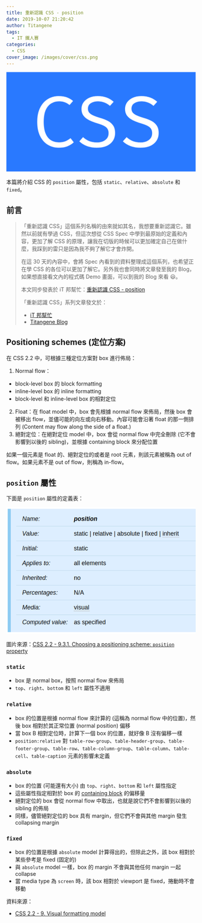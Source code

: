 ```yaml
---
title: 重新認識 CSS - position
date: 2019-10-07 21:20:42
author: Titangene
tags:
  - IT 鐵人賽
categories:
  - CSS
cover_image: /images/cover/css.png
---
```


![](../images/cover/css.png)

本篇將介紹 CSS 的 `position` 屬性，包括 `static`、`relative`、`absolute` 和 `fixed`。

<!-- more -->

## 前言

> 「重新認識 CSS」這個系列名稱的由來就如其名，我想要重新認識它。雖然以前就有學過 CSS，但這次想從 CSS Spec 中學到最原始的定義和內容，更加了解 CSS 的原理，讓我在切版的時候可以更加確定自己在做什麼，我踩到的雷只是因為我不夠了解它才會炸開。
> 
> 在這 30 天的內容中，會將 Spec 內看到的資料整理成這個系列，也希望正在學 CSS 的各位可以更加了解它。另外我也會同時將文章發至我的 Blog，如果想直接看文內的程式碼 Demo 畫面，可以到我的 Blog 來看 😃。
> 
> 本文同步發表於 iT 邦幫忙：[重新認識 CSS - position](https://ithelp.ithome.com.tw/articles/10225808)
> 
> 「重新認識 CSS」系列文章發文於：
> - [iT 邦幫忙](https://ithelp.ithome.com.tw/users/20117586/ironman/2617)
> - [Titangene Blog](https://titangene.github.io/tags/it-%E9%90%B5%E4%BA%BA%E8%B3%BD/)

## Positioning schemes (定位方案)

在 CSS 2.2 中，可根據三種定位方案對 box 進行佈局：
1. Normal flow：
  - block-level box 的 block formatting
  - inline-level box 的 inline formatting
  - block-level 和 inline-level box 的相對定位
2. Float：在 float model 中，box 會先根據 normal flow 來佈局，然後 box 會被移出 flow，並儘可能的向左或向右移動。內容可能會沿著 float 的那一側排列 (Content may flow along the side of a float.)
3. 絕對定位：在絕對定位 model 中，box 會從 normal flow 中完全刪除 (它不會影響到以後的 sibling)，並根據 containing block 來分配位置

如果一個元素是 float 的、絕對定位的或者是 root 元素，則該元素被稱為 out of flow。如果元素不是 out of flow，則稱為 in-flow。

## `position` 屬性

下面是 `position` 屬性的定義表：

![](../images/css-position/2019-10-12-18-46-06.png)

圖片來源：[CSS 2.2 - 9.3.1. Choosing a positioning scheme: `position` property](https://www.w3.org/TR/CSS22/visuren.html#choose-position)

### `static`

- box 是 normal box，按照 normal flow 來佈局
- `top`、`right`、`bottom` 和 `left` 屬性不適用

### `relative`

- box 的位置是根據 normal flow 來計算的 (這稱為 normal flow 中的位置)，然後 box 相對於其正常位置 (normal position) 偏移
- 當 box B 相對定位時，計算下一個 box 的位置，就好像 B 沒有偏移一樣
- `position:relative` 對 `table-row-group`、`table-header-group`、`table-footer-group`、`table-row`、`table-column-group`、`table-column`、`table-cell`、`table-caption` 元素的影響未定義

### `absolute`

- box 的位置 (可能還有大小) 由 `top`、`right`、`bottom` 和 `left` 屬性指定
- 這些屬性指定相對於 box 的 [containing block](https://www.w3.org/TR/CSS22/visuren.html#containing-block) 的偏移量
- 絕對定位的 box 會從 normal flow 中取出，也就是說它們不會影響到以後的 sibling 的佈局
- 同樣，儘管絕對定位的 box 具有 margin，但它們不會與其他 margin  發生 collapsing margin

### `fixed`

- box 的位置是根據 `absolute` model 計算得出的，但除此之外，該 box 相對於某些參考是 fixed (固定的)
- 與 `absolute` model 一樣，box 的 margin 不會與其他任何 margin 一起 collapse
- 當 media type 為 `screen` 時，該 box 相對於 viewport 是 fixed，捲動時不會移動

資料來源：
- [CSS 2.2 - 9. Visual formatting model](https://www.w3.org/TR/CSS22/visuren.html)